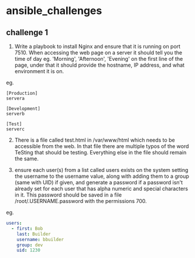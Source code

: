# ansible_challenges

## challenge 1
1) Write a playbook to install Nginx and ensure that it is running on port 7510. When accessing the web page on a server it should tell you the time of day eg. 'Morning', 'Afternoon', 'Evening' on the first line of the page, under that it should provide the hostname, IP address, and what environment it is on.

eg.
```console
[Production]
servera

[Development]
serverb

[Test]
serverc
```

2) There is a file called test.html in /var/www/html which needs to be accessible from the web. In that file there are multiple typos of the word TeSting that should be testing. Everything else in the file should remain the same.

3) ensure each user(s) from a list called users exists on the system setting the username to the username value, along with adding them to a group (same with UID) if given, and generate a password if a password isn't already set for each user that has alpha numeric and special characters in it. This password should be saved in a file /root/.USERNAME.password with the permissions 700.

eg.
```yaml
users:
  - first: Bob
    last: Builder
    username: bbuilder
    group: dev
    uid: 1230
```
